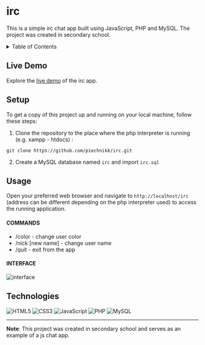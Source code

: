 # irc
This is a simple irc chat app built using JavaScript, PHP and MySQL. The project was created in secondary school.

<details>
  <summary>Table of Contents</summary>
  <ul>
    <li><a href="#live-demo">Live Demo</a></li>
    <li><a href="#setup">Setup</a></li>
    <li><a href="#usage">Usage</a></li>
    <li><a href="#technologies">Technologies</a></li>
  </ul>
</details>

## Live Demo

Explore the [live demo](https://piechnik.ct8.pl/irc/) of the irc app.

## Setup

To get a copy of this project up and running on your local machine, follow these steps:

1. Clone the repository to the place where the php interpreter is running (e.g. xampp - htdocs) : 
```
git clone https://github.com/piechnikk/irc.git
```
2. Create a MySQL database named `irc` and import `irc.sql`

## Usage

Open your preferred web browser and navigate to `http://localhost/irc` (address can be different depending on the php interpreter used) to access the running application.

#### COMMANDS
- /color - change user color
- /nick [new name] - change user name
- /quit - exit from the app

#### INTERFACE
![interface](https://github.com/piechnikk/irc/assets/51060535/67caa07a-1dd0-4bb3-84b7-35c82bb473a4)

## Technologies

<div>
    <img src="https://img.shields.io/badge/HTML5-E34F26?style=for-the-badge&logo=html5&logoColor=white" alt="HTML5"> 
    <img src="https://img.shields.io/badge/CSS3-1572B6?style=for-the-badge&logo=css3&logoColor=white" alt="CSS3">
    <img src="https://img.shields.io/badge/JavaScript-323330?style=for-the-badge&logo=javascript&logoColor=F7DF1E" alt="JavaScript">
    <img src="https://img.shields.io/badge/PHP-777BB4?style=for-the-badge&logo=php&logoColor=white" alt="PHP">
    <img src="https://img.shields.io/badge/MySQL-005C84?style=for-the-badge&logo=mysql&logoColor=white" alt="MySQL">
</div>

---

**Note**: This project was created in secondary school and serves as an example of a js chat app.
